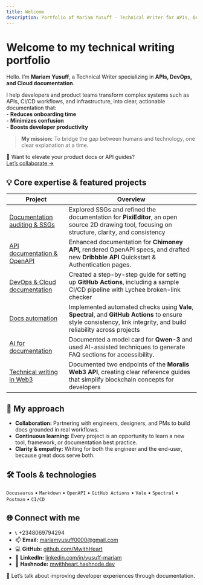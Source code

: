 ```yaml
---
title: Welcome
description: Portfolio of Mariam Yusuff - Technical Writer for APIs, DevOps, and Cloud Documentation.
---
```


# Welcome to my technical writing portfolio

Hello. I’m **Mariam Yusuff**, a Technical Writer specializing in **APIs, DevOps, and Cloud documentation**.  

I help developers and product teams transform complex systems such as APIs, CI/CD workflows, and infrastructure, into clear, actionable documentation that:  
    - **Reduces onboarding time**  
    - **Minimizes confusion**  
    - **Boosts developer productivity**  

> **My mission:** To bridge the gap between humans and technology, one clear explanation at a time.   

🚀 Want to elevate your product docs or API guides?   
[Let’s collaborate →](mailto:mariamyusuff0000@gmail.com)


## 💡 Core expertise & featured projects
| Project | Overview |
| ------- | -------- |
| [Documentation auditing & SSGs](./documentation-tooling/intro.mdx) | Explored SSGs and refined the documentation for **PixiEditor**, an open source 2D drawing tool, focusing on structure, clarity, and consistency |
| [API documentation & OpenAPI](./api-documentation/intro) | Enhanced documentation for **Chimoney API,** rendered OpenAPI specs, and drafted new **Dribbble API** Quickstart & Authentication pages. | 
| [DevOps & Cloud documentation](./devops-cloud-documentation/intro) | Created a step-by-step guide for setting up **GitHub Actions**, including a sample CI/CD pipeline with Lychee broken-link checker |
| [Docs automation](./docs-automation/intro) | Implemented automated checks using **Vale**, **Spectral**, and **GitHub Actions** to ensure style consistency, link integrity, and build reliability across projects |
| [AI for documentation](./ai-documentation/intro) | Documented a model card for **Qwen-3** and used AI-assisted techniques to generate FAQ sections for accessibility. |
| [Technical writing in Web3](./web3-documentation/api-intro) | Documented two endpoints of the **Moralis Web3 API**, creating clear reference guides that simplify blockchain concepts for developers |


## 🧩 My approach  
- **Collaboration:** Partnering with engineers, designers, and PMs to build docs grounded in real workflows.  
- **Continuous learning:**  Every project is an opportunity to learn a new tool, framework, or documentation best practice.
- **Clarity & empathy:** Writing for both the engineer and the end-user, because great docs serve both.


## 🛠️ Tools & technologies
`Docusaurus` • `Markdown` • `OpenAPI` • `GitHub Actions` • `Vale` • `Spectral` • `Postman` • `CI/CD` 


## 🌐 Connect with me
- 📞 +2348069794294
- 📫 **Email:** [mariamyusuff0000@gmail.com](mailto:mariamyusuff0000@gmail.com)  
- 💻 **GitHub:** [github.com/MwithHeart](https://github.com/MwithHeart/writetech-accelerator-portfolio-mariam)  
- 💼 **LinkedIn:** [linkedin.com/in/yusuff-mariam](https://linkedin.com/in/yusuff-mariam)  
- 📝 **Hashnode:** [mwithheart.hashnode.dev](https://mwithheart.hashnode.dev)  

💬 Let’s talk about improving developer experiences through documentation.

